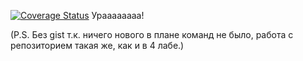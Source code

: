  [![Coverage Status](https://coveralls.io/repos/github/neddsr/lab05/badge.svg)](https://coveralls.io/github/neddsr/lab05) Ураааааааа!


(P.S. Без gist т.к. ничего нового в плане команд не было, работа с репозиторием такая же, как и в 4 лабе.)
